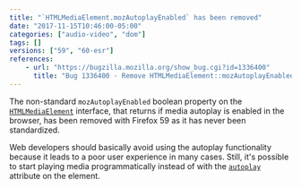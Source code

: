 ```yaml
---
title: "`HTMLMediaElement.mozAutoplayEnabled` has been removed"
date: "2017-11-15T10:46:00-05:00"
categories: ["audio-video", "dom"]
tags: []
versions: ["59", "60-esr"]
references:
    - url: "https://bugzilla.mozilla.org/show_bug.cgi?id=1336400"
      title: "Bug 1336400 - Remove HTMLMediaElement::mozAutoplayEnabled"
---
```

The non-standard `mozAutoplayEnabled` boolean property on the [`HTMLMediaElement`](https://developer.mozilla.org/docs/Web/API/HTMLMediaElement) interface, that returns if media autoplay is enabled in the browser, has been removed with Firefox 59 as it has never been standardized.

Web developers should basically avoid using the autoplay functionality because it leads to a poor user experience in many cases. Still, it's possible to start playing media programmatically instead of with the [`autoplay`](https://developer.mozilla.org/docs/Web/API/HTMLMediaElement/autoplay) attribute on the element.
